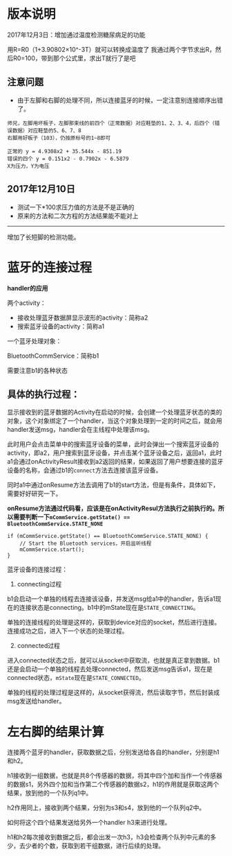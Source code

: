 # 版本说明

2017年12月3日：增加通过温度检测糖尿病足的功能

用R=R0（1+3.90802×10^-3T）就可以转换成温度了
我通过两个字节求出R，然后R0=100，带到那个公式里，求出T就行了是吧


## 注意问题

- 由于左脚和右脚的处理不同，所以连接蓝牙的时候，一定注意别连接顺序出错了。

```aidl
师兄，左脚用坏板子，左脚那束线的前四个（正常数据）对应鞋垫的1、2、3、4，后四个（错误数据）对应鞋垫的5、6、7、8
右脚用好板子（103），仍按原标号的1~8即可

正常的 y = 4.9308x2 + 35.544x - 851.19
错误的四个 y = 0.151x2 - 0.7902x - 6.5879
X为压力，Y为电压

```


## 2017年12月10日

- 测试一下*100求压力值的方法是不是正确的
- 原来的方法和二次方程的方法结果能不能对上

------

增加了长短脚的检测功能。

# 蓝牙的连接过程

**handler的应用**

两个activity：

- 接收处理蓝牙数据屏显示波形的activity：简称a2
- 搜索蓝牙设备的activity：简称a1

一个蓝牙处理对象：

BluetoothCommService：简称b1

需要注意b1的各种状态

## 具体的执行过程：

显示接收到的蓝牙数据的Activity在启动的时候，会创建一个处理蓝牙状态的类的对象，这个对象绑定了一个handler，当这个对象处理到一定的时间之后，就会用handler发送msg，handler会在主线程中处理该msg。

此时用户会点击菜单中的搜索蓝牙设备的菜单，此时会弹出一个搜索蓝牙设备的activity，即a2，用户搜索到蓝牙设备，并点击某个蓝牙设备之后，返回a1，此时a1会通过onActivityResult接收到a2返回的结果，如果返回了用户想要连接的蓝牙设备的名称，会通过b1的`connect`方法去连接该蓝牙设备。

同时a1中通过onResume方法去调用了b1的start方法，但是有条件，具体如下，需要好好研究一下。

**onResume方法通过代码看，应该是在onActivityResul方法执行之前执行的。所以需要判断一下`mCommService.getState() == BluetoothCommService.STATE_NONE`**

```$xslt
if (mCommService.getState() == BluetoothCommService.STATE_NONE) {
    // Start the Bluetooth services，开启监听线程
    mCommService.start();
}
```

蓝牙设备的连接过程：

1. connecting过程

b1会启动一个单独的线程去连接该设备，并发送msg给a1中的handler，告诉a1现在的连接状态是connecting。b1中的mState现在是`STATE_CONNECTING`。

单独的连接线程的处理是这样的，获取到device对应的socket，然后进行连接。连接成功之后，进入下一个状态的处理过程。

2. connected过程

进入connected状态之后，就可以从socket中获取流，也就是真正拿到数据。b1还是会启动一个单独的线程去处理connected，然后发送msg告诉a1，现在是connected状态，`mState`现在是`STATE_CONNECTED`。

单独的线程的处理过程是这样的，从socket获得流，然后读取字节，然后封装成msg发送给handler。

# 左右脚的结果计算

连接两个蓝牙的handler，获取数据之后，分别发送给各自的handler，分别是h1和h2。

h1接收到一组数据，也就是共8个传感器的数据，将其中四个加和当作一个传感器的数据s1，另外四个加和当作第二个传感器的数据s2，h1的作用就是获取这两个结果，放到他的一个队列q1中。

h2作用同上，接收到两个结果，分别为s3和s4，放到他的一个队列q2中。

如何将这个四个结果发送给另外一个handler h3来进行处理。

h1和h2每次接收到数据之后，都会出发一次h3，h3会检查两个队列中元素的多少，去少者的个数，获取到若干组数据，进行后续的处理。



